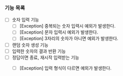 ### 기능 목록

 - [ ] 숫자 입력 기능
   - [ ] [Exception] 중복되는 숫자 입력시 예외가 발생한다.
   - [ ] [Exception] 문자 입력시 예외가 발생한다.
   - [ ] [Exception] 3자리의 숫자가 아니면 예외가 발생한다.
 - [ ] 랜덤 숫자 생성 기능
 - [ ] 입력한 숫자의 결과 반환 기능
 - [ ] 정답이면 종료, 재시작 입력받는 기능
   - [ ] [Exception] 입력 형식이 다르면 예외가 발생한다.
 
